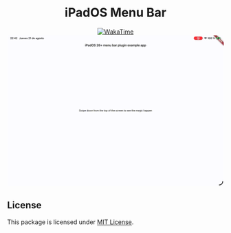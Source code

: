 <div style="text-align: center;">
    <h1>iPadOS Menu Bar</h1>
<a href="https://wakatime.com/badge/github/ELadrimonos/ipados_menu_bar">
    <img src="https://wakatime.com/badge/github/ELadrimonos/ipados_menu_bar.svg" alt="WakaTime">
</a>
</div>

<div style="text-align: center;">
    <img src="https://github.com/ELadrimonos/ipados_menu_bar/blob/5d489028d0cbb6e75a2859e290ca3858c3f66dd6/preview.gif" alt="Preview GIF">
</div>

## License
This package is licensed under [MIT License](LICENSE).